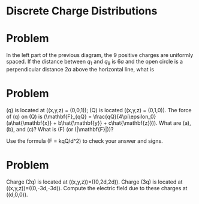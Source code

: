 # Discrete Charge Distributions

# Problem

In the left part of the previous diagram, the 9 positive charges are uniformly spaced. If the distance between $q_1$ and $q_9$ is $6a$ and the open circle is a perpendicular distance $2a$ above the horizontal line, what is

# Problem

\(q\) is located at \((x,y,z) = (0,0,1)\); \(Q\) is located \((x,y,z) = (0,1,0)\).  The force of \(q\) on \(Q\) is \(\mathbf{F}_{qQ} = \frac{qQ}{4\pi\epsilon_0}(a\hat{\mathbf{x}} + b\hat{\mathbf{y}} + c\hat{\mathbf{z}})\).  What are \(a\), \(b\), and \(c\)?  What is \(F\) (or \(|\mathbf{F}|\))?

Use the formula \(F = kqQ/d^2\) to check your answer and signs.

# Problem

Charge \(2q\) is located at \((x,y,z)\)=\((0,2d,2d)\). Charge \(3q\) is located at \((x,y,z)\)=\((0,-3d,-3d)\). Compute the electric field due to these charges at \((d,0,0)\).

